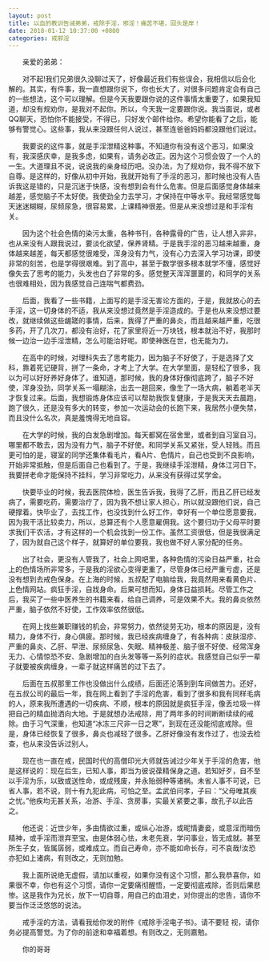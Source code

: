 ```yaml
---
layout: post
title: 以血的教训告诫弟弟，戒除手淫，邪淫！痛苦不堪，回头是岸！
date: 2018-01-12 10:37:00 +0800
categories: 戒邪淫
---
```


　　亲爱的弟弟：
　　对不起!我们兄弟很久没聊过天了，好像最近我们有些误会，我相信以后会化解的。其实，有件事，我一直想跟你说下，你也长大了，对很多问题肯定会有自己的一些想法，这个可以理解。但是今天我要跟你说的这件事情太重要了，如果我知道，却没有规劝你，是我对不起你。所以，今天我一定要跟你说。我当面说，或者QQ聊天，恐怕你不能接受，不得已，只好发个邮件给你。希望你能看了之后，能够有警觉心。这些事，我从来没跟任何人说过，甚至连爸爸妈妈都没跟他们说过。
　　我要说的这件事，就是手淫泄精这种事。不知道你有没有这个恶习，如果没有，我深感庆幸，是我多虑，如果有，请务必改正。因为这个习惯会毁了一个人的一生。大道理且不说，说说我的亲身经历吧。没办法，为了规劝你，我不得不放下自尊。是这样的，好像从初中开始，我就开始有了手淫的恶习，那时候也没有人告诉我这是错的，只是沉迷于快感，没有想到会有什么危害。但是后面感觉身体越来越差，感觉脑子不太好使。我使劲全力去学习，才保持在中等水平。我经常感觉每天迷迷糊糊，尿频尿急，很容易累，上课精神很差。但是从来没想过是和手淫有关。
　　因为这个社会色情的染污太重，各种书刊，各种露骨的广告，让人想入非非，也从来没有人跟我说过，要淡化欲望，保养肾精。于是我手淫的恶习越来越重，身体越来越差，每天都感觉很难受，浑身没有力气，没有心力去深入学习功课，即使非常的刻苦，也是学得很艰难。到了高中，甚至于数学很多根本就学不懂，感觉好像失去了思考的能力，头发也白了非常的多。感觉整天浑浑噩噩的，和同学的关系也很难相处，因为我感觉自己连喘气都费劲。
　　后面，我看了一些书籍，上面写的是手淫无害论方面的，于是，我就放心的去手淫，这一切身体的不适，我从来没想过竟然是手淫造成的。于是也从来没想过要改，就继续做这些龌蹉的事情，后来，我得了严重的鼻炎，而且越来越严重，吃很多药，开了几次刀，都没有治好，花了家里将近一万块钱，根本就治不好，我那时候一边治一边手淫泄精，怎么可能治好呢。即使神医在世，也无能为力。
　　在高中的时候，对理科失去了思考能力，因为脑子不好使了，于是选择了文科，靠着死记硬背，拼了一条命，才考上了大学。在大学里面，是轻松了很多，我以为可以好好养好身体了。谁知道，那时候，我的身体好像彻底跨了，脑子不好使，浑身没劲，同学关系一塌糊涂，出去一趟回来，像生了一场大病，躺着老半天才恢复过来。后面，我想锻炼身体应该可以帮助我恢复健康，于是我天天去晨跑，跑了很久，还是没有多大的转变，参加一次运动会的长跑下来，我居然小便失禁，而且没什么名次，真是羞愧得无地自容。
　　在大学的时候，我的白发急剧增加。每天都窝在宿舍里，或者到自习室自习。哪里都不敢去，因为没有力气，脑子不好使。和同学关系又紧张，受人轻贱。而且更可怕的是，寝室的同学还集体看毛片，看A片、色情片，自己也受到不良影响，开始非常抵触，但是后面自己也看到了。于是，我继续手淫泄精，身体江河日下。我要拼老命才能保持不挂科，学习非常吃力，从来没有获得过奖学金。
　　快要毕业的时候，我去医院体检，医生告诉我，我得了乙肝，而且乙肝已经发病了，需要吃药，需要治疗了，因为我不想让家人担心，所以就没跟他们说，自己硬撑着。快毕业了，去找工作，也没找到什么好工作，幸好有一个单位愿意要我，因为我干活比较卖力，所以，总算还有个人愿意雇佣我。这个要归功于父母平时要求我们干农活，才有这样的一个机会找到一份工作。虽然工资很低，但是我很满足了，因为就自己这个样子，就算好的单位要我，我也做不好人家分配的任务。
　　出了社会，更没有人管我了，社会上网吧里，各种色情的污染日益严重，社会上的色情场所非常多，于是我的淫欲心变得更重了，尽管身体已经严重亏虚，还是没有想到去戒色保身。在上海的时候，五叔配了电脑给我，我竟然用来看黄色片、上色情网站。疯狂手淫，自戕身命。后果可想而知，身体日益损耗。尽管工作之后，我买了一些中医养生的书籍来看，给自己调养，可是效果不大。我的鼻炎依然严重，脑子依然不好使，工作效率依然很低。
　　在网上找些兼职赚钱的机会，非常努力，依然徒劳无功，根本的原因是，没有精力，身体不行，身心俱疲。那时候，我已经疾病缠身了，有各种病：皮肤湿疹、严重的鼻炎、乙肝、早泄、尿频尿急、失眠、精神极差、脑子很不好使、经常浑身无力、心情惊恐不安、急剧增加的白头发等等一系列的症状。我感觉自己似乎一辈子就要被疾病缠身，一辈子就这样痛苦的过下去了。
　　后面在五叔那里工作也没做出什么成绩，后面还沦落到到车间做苦力。还好，在五叔公司的最后一年，我在网上看到了手淫的危害，看到了很多和我有同样毛病的人，原来我所遭遇的一切疾病、不顺，根本的原因就是疯狂手淫，像丢垃圾一样把自己的精血抛洒向大地。于是就想办法戒除，用了两年多的时间断断续续的戒除。由于习气深重，也知道“冰冻三尺非一日之寒”，到现在还没能彻底戒除。但是，身体已经恢复了很多，鼻炎也减轻了很多。乙肝好像没有发作过了，也没去检查，也从来没告诉过别人。
　　现在也一直在戒，民国时代的高僧印光大师就告诫过少年关于手淫的危害，他是这样说的：现在后生，已知人事，即当为彼说葆精保身之道。若知好歹，自不至以手淫为乐，以致或送性命，或成残废，并永贻弱种等诸祸。未省人事不可说，已省人事，若不说，则十有九犯此病，可怕之至。孟武伯问孝，子曰：“父母唯其疾之忧。”他疾均无甚关系，冶游、手淫、贪房事，实最关紧要之事，故孔子以此告之。
　　他还说：近世少年，多由情欲过重，或纵心冶游，或昵情妻妾，或意淫而暗伤精神，或手淫而泄弃至宝。由是体弱心怯，未老先衰，学问事业，皆无成就。甚至所生子女，皆属孱弱，或难成立。而自己寿命，亦不能如命长存，可不哀哉!汝恐亦犯如上诸病，有则改之，无则加勉。
　　我上面所说绝无虚假，请加以重视，如果你没有这个习惯，那么我恭喜你，如果很不幸，你也有这个习惯，请你一定要痛彻醒悟，一定要彻底戒除，否则后果悲惨。这是我作为兄长，放下一切自尊，用自己的血泪史，对你提出的忠告，请你不要当作泛泛悠悠的说法。
　　戒手淫的方法，请看我给你发的附件《戒除手淫电子书》。请不要轻 视，请你务必提高警觉。为了你的前途和幸福着想。有则改之，无则嘉勉。
　　你的哥哥